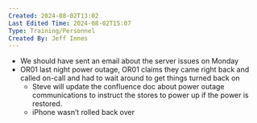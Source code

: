 ```yaml
---
Created: 2024-08-02T13:02
Last Edited Time: 2024-08-02T15:07
Type: Training/Personnel
Created By: Jeff Innes
---
```

  

- We should have sent an email about the server issues on Monday
- OR01 last night power outage, OR01 claims they came right back and called on-call and had to wait around to get things turned back on
    - Steve will update the confluence doc about power outage communications to instruct the stores to power up if the power is restored.
    - iPhone wasn’t rolled back over